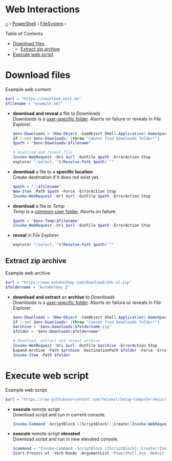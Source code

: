 <h1> Web Interactions</h1>

[⌂](../../README.md) › [PowerShell](../../README.md) › [FileSystem](File%20system.md) ›

Table of Contents
- [Download files](#download-files)
  - [Extract zip archive](#extract-zip-archive)
- [Execute web script](#execute-web-script)

# Download files

Example web content
```powershell
$url = "https://newsfeed.zeit.de"
$filename = "example.xml"
```

- **download and reveal** a file to _Downloads_  
    _Downloads_ is a [user-specific folder](../../windows/known-folders/user-folders.md). 
    Aborts on failure or reveals in _File Explorer_.
    ```powershell
    $env:Downloads = (New-Object -ComObject Shell.Application).NameSpace('shell:::{374DE290-123F-4565-9164-39C4925E467B}').Self.Path
    if (-not $env:Downloads) {throw "Cannot find Downloads folder!"}
    $path = "$env:Downloads\$filename"
    
    # download and reveal file
    Invoke-WebRequest -Uri $url -OutFile $path -ErrorAction Stop
    explorer "/select,`"$(Resolve-Path $path)`""
    ```

- **download** a file to a **specific location**  
    Create destination if it does not exist yet.
    ```powershell
    $path = ".\$filename"
    New-Item -Path $path -Force -ErrorAction Stop
    Invoke-WebRequest -Uri $url -OutFile $path -ErrorAction Stop
    ```

- **download** a file to _Temp_  
    _Temp_ is a [common-user folder](../../windows/known-folders/user-folders.md). 
    Aborts on failure.
    ```powershell
    $path = "$env:Temp\$filename"
    Invoke-WebRequest -Uri $url -OutFile $path -ErrorAction Stop
    ```
- **reveal** in _File Explorer_
    ```powershell
    explorer "/select,`"$(Resolve-Path $path)`""
    ```


## Extract zip archive

Example web archive
```powershell
$url = "https://www.autohotkey.com/download/ahk-v2.zip"
$foldername = "AutoHotkey 2"
```

- **download and extract** an **archive** to _Downloads_  
    _Downloads_ is a [user-specific folder](../../windows/known-folders/user-folders.md). 
    Aborts on failure or reveals in _File Explorer_.
    ```powershell
    $env:Downloads = (New-Object -ComObject Shell.Application).NameSpace('shell:::{374DE290-123F-4565-9164-39C4925E467B}').Self.Path
    if (-not $env:Downloads) {throw "Cannot find Downloads folder!"}
    $archive = "$env:Downloads\$foldername.zip"
    $folder = "$env:Downloads\$foldername"

    # download, extract and reveal archive
    Invoke-WebRequest -Uri $url -OutFile $archive -ErrorAction Stop
    Expand-Archive -Path $archive -DestinationPath $folder -Force -ErrorAction Stop
    Invoke-Item -Path $folder
    ```

# Execute web script

Example web script
```powershell
$url = "https://raw.githubusercontent.com/Yetenol/Setup-Computer/main/script/test.ps1.bat"
```

- **execute** remote script  
    Download script and run in current console.
    ```powershell
    Invoke-Command -ScriptBlock ([ScriptBlock]::Create((Invoke-WebRequest -Uri $url)))
    ```

- **execute** remote script **elevated**  
    Download script and run in new elevated console.
    ```powershell
    $command = "Invoke-Command -ScriptBlock ([ScriptBlock]::Create((Invoke-WebRequest -Uri $url)))"
    Start-Process wt -Verb RunAs -ArgumentList "PowerShell.exe -NoExit -Command $command"
    ```